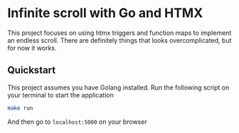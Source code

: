 # Infinite scroll with Go and HTMX

This project focuses on using htmx triggers and function maps to implement an endless scroll. There are definitely things that looks overcomplicated, but for now it works. 

## Quickstart

This project assumes you have Golang installed. Run the following script on your terminal to start the application

```sh
make run
```

And then go to `localhost:5000` on your browser

